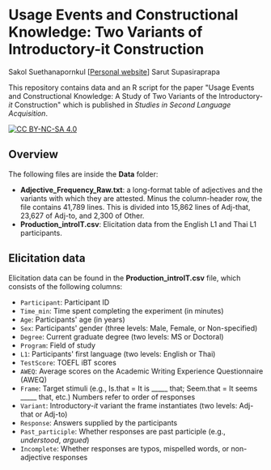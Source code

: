 # Usage Events and Constructional Knowledge: Two Variants of Introductory-it Construction

Sakol Suethanapornkul [[Personal website](https://sakol.netlify.app)]
Sarut Supasiraprapa

This repository contains data and an R script for the paper "Usage Events and Constructional Knowledge: A Study of Two Variants of the Introductory-*it* Construction" which is published in *Studies in Second Language Acquisition*.


[![CC BY-NC-SA 4.0][cc-by-nc-sa-image]][cc-by-nc-sa]

[cc-by-nc-sa]: http://creativecommons.org/licenses/by-nc-sa/4.0/
[cc-by-nc-sa-image]: https://licensebuttons.net/l/by-nc-sa/4.0/88x31.png


## Overview

The following files are inside the **Data** folder:

* **Adjective_Frequency_Raw.txt**: a long-format table of adjectives and the variants with which they are attested. Minus the column-header row, the file contains 41,789 lines. This is divided into 15,862 lines of Adj-that, 23,627 of Adj-to, and 2,300 of Other. 
* **Production_introIT.csv**: Elicitation data from the English L1 and Thai L1 participants.



## Elicitation data

Elicitation data can be found in the **Production_introIT.csv** file, which consists of the following columns:

* `Participant`: Participant ID
* `Time_min`: Time spent completing the experiment (in minutes)
* `Age`: Participants' age (in years)
* `Sex`: Participants' gender (three levels: Male, Female, or Non-specified)
* `Degree`: Current graduate degree (two levels: MS or Doctoral)
* `Program`: Field of study
* `L1`: Participants' first language (two levels: English or Thai)
* `TestScore`: TOEFL iBT scores
* `AWEQ`: Average scores on the Academic Writing Experience Questionnaire (AWEQ)
* `Frame`: Target stimuli (e.g., Is.that = It is _____ that; Seem.that = It seems _____ that, etc.) Numbers refer to order of responses
* `Variant`: Introductory-*it* variant the frame instantiates (two levels: Adj-that or Adj-to)
* `Response`: Answers supplied by the participants
* `Past_participle`: Whether responses are past participle (e.g., *understood*, *argued*)
* `Incomplete`: Whether responses are typos, mispelled words, or non-adjective responses

